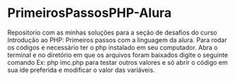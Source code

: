# PrimeirosPassosPHP-Alura
Repositorio com as minhas soluções para a seção de desafios do curso Introdução ao PHP: Primeiros passos com a linguagem da alura.
Para rodar os códigos e necessário ter o php instalado em seu computador.
Abra o terminal e no diretório em que os arquivos foram baixados digite o seguinte comando
Ex:
   php imc.php
para testar outros valores e só abrir o código em sua ide preferida e modificar o valor das variáveis.
